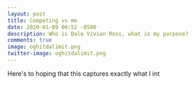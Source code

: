 ```yaml
---
layout: post
title: Competing vs me
date: 2020-01-09 00:52 -0500
description: Who is Dale Vivian Ross, what is my purpose? 
comments: true
image: oghitdalimit.png
twitter-image: oghitdalimit.png
---
```



Here's to hoping that this captures exactly what I int
